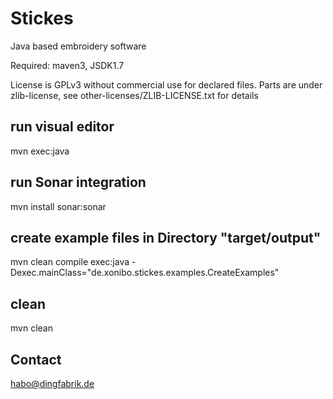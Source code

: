 # Stickes
Java based embroidery software

Required: maven3, JSDK1.7

License is GPLv3 without commercial use for declared files.
Parts are under zlib-license, see other-licenses/ZLIB-LICENSE.txt for details

## run visual editor
mvn exec:java 

## run Sonar integration
mvn install sonar:sonar

## create example files in Directory "target/output"
mvn clean compile exec:java -Dexec.mainClass="de.xonibo.stickes.examples.CreateExamples"

## clean 
mvn clean 

## Contact 
habo@dingfabrik.de

